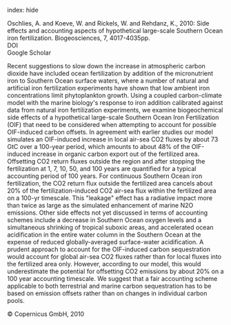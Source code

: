 index: hide

<div class="Citation">

  <div class="Citation-body">
    <div class="Citation-text">Oschlies, A. and Koeve, W. and Rickels, W. and Rehdanz, K., 2010: Side effects and accounting aspects of hypothetical large-scale Southern Ocean iron fertilization. <span class="Article-journal">Biogeosciences, </span><span class="Article-volume">7, </span>4017-4035pp.</div>
    <div class="Citation-links">
      <div class="CitationLink" data-href="https://doi.org/10.5194/bg-7-4017-2010">
        <div class="CitationLink-icon CitationLink-Doi"></div>
        <div class="CitationLink-text">DOI</div>
      </div>
      <div class="CitationLink" data-href="https://scholar.google.com/scholar?q=10.5194/bg-7-4017-2010">
        <div class="CitationLink-icon CitationLink-Scholar"></div>
        <div class="CitationLink-text">Google Scholar</div>
      </div>
    </div>
  </div>
</div>

Recent suggestions to slow down the increase in atmospheric carbon dioxide have included ocean fertilization by addition of the micronutrient iron to Southern Ocean surface waters, where a number of natural and artificial iron fertilization experiments have shown that low ambient iron concentrations limit phytoplankton growth. Using a coupled carbon-climate model with the marine biology's response to iron addition calibrated against data from natural iron fertilization experiments, we examine biogeochemical side effects of a hypothetical large-scale Southern Ocean Iron Fertilization (OIF) that need to be considered when attempting to account for possible OIF-induced carbon offsets. In agreement with earlier studies our model simulates an OIF-induced increase in local air-sea CO2 fluxes by about 73 GtC over a 100-year period, which amounts to about 48% of the OIF-induced increase in organic carbon export out of the fertilized area. Offsetting CO2 return fluxes outside the region and after stopping the fertilization at 1, 7, 10, 50, and 100 years are quantified for a typical accounting period of 100 years. For continuous Southern Ocean iron fertilization, the CO2 return flux outside the fertilized area cancels about 20% of the fertilization-induced CO2 air-sea flux within the fertilized area on a 100-yr timescale. This "leakage" effect has a radiative impact more than twice as large as the simulated enhancement of marine N2O emissions. Other side effects not yet discussed in terms of accounting schemes include a decrease in Southern Ocean oxygen levels and a simultaneous shrinking of tropical suboxic areas, and accelerated ocean acidification in the entire water column in the Southern Ocean at the expense of reduced globally-averaged surface-water acidification. A prudent approach to account for the OIF-induced carbon sequestration would account for global air-sea CO2 fluxes rather than for local fluxes into the fertilized area only. However, according to our model, this would underestimate the potential for offsetting CO2 emissions by about 20% on a 100 year accounting timescale. We suggest that a fair accounting scheme applicable to both terrestrial and marine carbon sequestration has to be based on emission offsets rather than on changes in individual carbon pools.

<div class="Citation-copy">
&copy; Copernicus GmbH, 2010
</div>